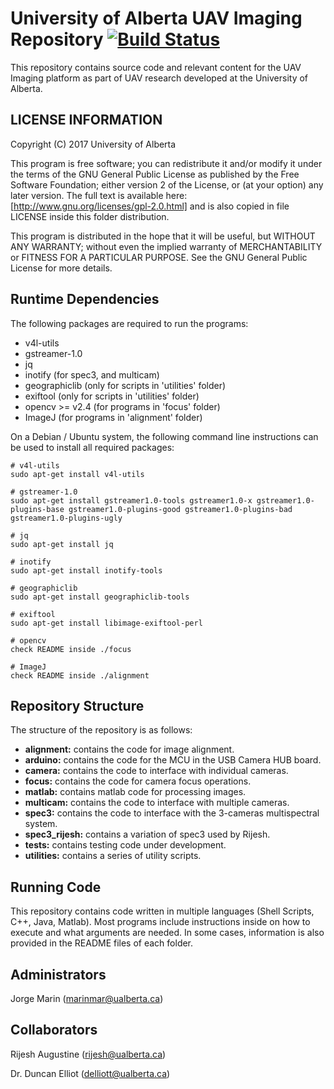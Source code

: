 # University of Alberta UAV Imaging Repository [![Build Status](https://travis-ci.org/dwyl/esta.svg?branch=master)](https://travis-ci.org/)

This repository contains source code and relevant content for the UAV Imaging platform as part of UAV research developed at the University of Alberta.

## LICENSE INFORMATION ##

Copyright (C) 2017 University of Alberta

This program is free software; you can redistribute it and/or modify it under the terms of the GNU General Public License as published by the Free Software Foundation; either version 2 of the License, or (at your option) any later version.
The full text is available here: [http://www.gnu.org/licenses/gpl-2.0.html] and is also copied in file LICENSE inside this folder distribution.

This program is distributed in the hope that it will be useful, but WITHOUT ANY WARRANTY; without even the implied warranty of MERCHANTABILITY or FITNESS FOR A PARTICULAR PURPOSE.  See the GNU General Public License for more details.

## Runtime Dependencies ##

The following packages are required to run the programs:

- v4l-utils
- gstreamer-1.0
- jq
- inotify (for spec3, and multicam)
- geographiclib (only for scripts in 'utilities' folder)
- exiftool (only for scripts in 'utilities' folder)
- opencv >= v2.4 (for programs in 'focus' folder)
- ImageJ (for programs in 'alignment' folder)

On a Debian / Ubuntu system, the following command line instructions can be used to install all required packages:

```
# v4l-utils
sudo apt-get install v4l-utils 

# gstreamer-1.0
sudo apt-get install gstreamer1.0-tools gstreamer1.0-x gstreamer1.0-plugins-base gstreamer1.0-plugins-good gstreamer1.0-plugins-bad gstreamer1.0-plugins-ugly

# jq
sudo apt-get install jq

# inotify
sudo apt-get install inotify-tools

# geographiclib
sudo apt-get install geographiclib-tools

# exiftool
sudo apt-get install libimage-exiftool-perl

# opencv
check README inside ./focus

# ImageJ
check README inside ./alignment
```

## Repository Structure ##
The structure of the repository is as follows:

* **alignment:** contains the code for image alignment.
* **arduino:** contains the code for the MCU in the USB Camera HUB board.
* **camera:** contains the code to interface with individual cameras.
* **focus:** contains the code for camera focus operations.
* **matlab:** contains matlab code for processing images.
* **multicam:** contains the code to interface with multiple cameras.
* **spec3:** contains the code to interface with the 3-cameras multispectral system.
* **spec3_rijesh:** contains a variation of spec3 used by Rijesh.
* **tests:** contains testing code under development.
* **utilities:** contains a series of utility scripts.

## Running Code ##
This repository contains code written in multiple languages (Shell Scripts, C++, Java, Matlab). Most programs include instructions inside on how to execute and what arguments are needed. In some cases, information is also provided in the README files of each folder.

## Administrators ##

Jorge Marin (marinmar@ualberta.ca)

## Collaborators ##

Rijesh Augustine (rijesh@ualberta.ca)

Dr. Duncan Elliot (delliott@ualberta.ca)
